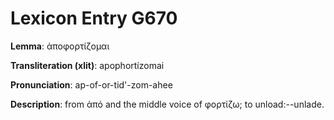 # Lexicon Entry G670

**Lemma**: ἀποφορτίζομαι

**Transliteration (xlit)**: apophortízomai

**Pronunciation**: ap-of-or-tid'-zom-ahee

**Description**:
from ἀπό and the middle voice of φορτίζω; to unload:--unlade.
